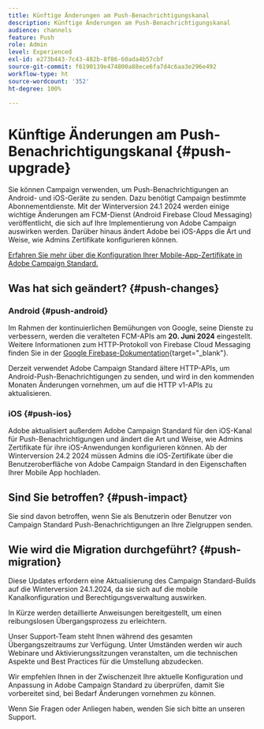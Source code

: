 ```yaml
---
title: Künftige Änderungen am Push-Benachrichtigungskanal
description: Künftige Änderungen am Push-Benachrichtigungskanal
audience: channels
feature: Push
role: Admin
level: Experienced
exl-id: e273b443-7c43-482b-8f86-60ada4b57cbf
source-git-commit: f6190139e474800a88ece6fa7d4c6aa3e296e492
workflow-type: ht
source-wordcount: '352'
ht-degree: 100%

---
```


# Künftige Änderungen am Push-Benachrichtigungskanal {#push-upgrade}

Sie können Campaign verwenden, um Push-Benachrichtigungen an Android- und iOS-Geräte zu senden. Dazu benötigt Campaign bestimmte Abonnementdienste. Mit der Winterversion 24.1 2024 werden einige wichtige Änderungen am FCM-Dienst (Android Firebase Cloud Messaging) veröffentlicht, die sich auf Ihre Implementierung von Adobe Campaign auswirken werden. Darüber hinaus ändert Adobe bei iOS-Apps die Art und Weise, wie Admins Zertifikate konfigurieren können.

[Erfahren Sie mehr über die Konfiguration Ihrer Mobile-App-Zertifikate in Adobe Campaign Standard.](configuring-a-mobile-application.md#channel-specific-config)

## Was hat sich geändert? {#push-changes}

### Android {#push-android}

Im Rahmen der kontinuierlichen Bemühungen von Google, seine Dienste zu verbessern, werden die veralteten FCM-APIs am **20. Juni 2024** eingestellt. Weitere Informationen zum HTTP-Protokoll von Firebase Cloud Messaging finden Sie in der [Google Firebase-Dokumentation](https://firebase.google.com/docs/cloud-messaging/http-server-ref){target="_blank"}.

Derzeit verwendet Adobe Campaign Standard ältere HTTP-APIs, um Android-Push-Benachrichtigungen zu senden, und wird in den kommenden Monaten Änderungen vornehmen, um auf die HTTP v1-APIs zu aktualisieren.

### iOS {#push-ios}

Adobe aktualisiert außerdem Adobe Campaign Standard für den iOS-Kanal für Push-Benachrichtigungen und ändert die Art und Weise, wie Admins Zertifikate für ihre iOS-Anwendungen konfigurieren können. Ab der Winterversion 24.2 2024 müssen Admins die iOS-Zertifikate über die Benutzeroberfläche von Adobe Campaign Standard in den Eigenschaften Ihrer Mobile App hochladen.

## Sind Sie betroffen? {#push-impact}

Sie sind davon betroffen, wenn Sie als Benutzerin oder Benutzer von Campaign Standard Push-Benachrichtigungen an Ihre Zielgruppen senden.

## Wie wird die Migration durchgeführt? {#push-migration}

Diese Updates erfordern eine Aktualisierung des Campaign Standard-Builds auf die Winterversion 24.1.2024, da sie sich auf die mobile Kanalkonfiguration und Berechtigungsverwaltung auswirken.

In Kürze werden detaillierte Anweisungen bereitgestellt, um einen reibungslosen Übergangsprozess zu erleichtern.

Unser Support-Team steht Ihnen während des gesamten Übergangszeitraums zur Verfügung. Unter Umständen werden wir auch Webinare und Aktivierungssitzungen veranstalten, um die technischen Aspekte und Best Practices für die Umstellung abzudecken.

Wir empfehlen Ihnen in der Zwischenzeit Ihre aktuelle Konfiguration und Anpassung in Adobe Campaign Standard zu überprüfen, damit Sie vorbereitet sind, bei Bedarf Änderungen vornehmen zu können.

Wenn Sie Fragen oder Anliegen haben, wenden Sie sich bitte an unseren Support.
